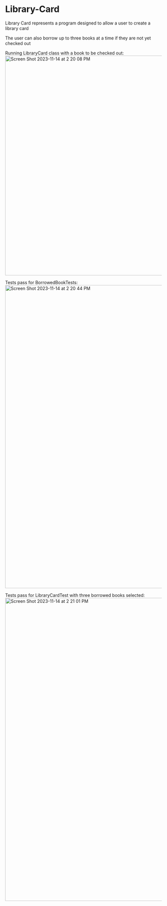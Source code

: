 # Library-Card
Library Card represents a program designed to allow a user to create a library card

The user can also borrow up to three books at a time if they are not yet checked out

Running LibraryCard class with a book to be checked out:
<img width="704" alt="Screen Shot 2023-11-14 at 2 20 08 PM" src="https://github.com/treaddevs/Library-Card/assets/148214913/b7db2f75-4a24-4614-9676-c3c7e59678a2">

Tests pass for BorrowedBookTests:
<img width="971" alt="Screen Shot 2023-11-14 at 2 20 44 PM" src="https://github.com/treaddevs/Library-Card/assets/148214913/7227df06-35b5-4597-a9ca-6babaff73250">

Tests pass for LibraryCardTest with three borrowed books selected:
<img width="971" alt="Screen Shot 2023-11-14 at 2 21 01 PM" src="https://github.com/treaddevs/Library-Card/assets/148214913/25baa666-24da-41cc-a8a2-38f081f8ab33">
